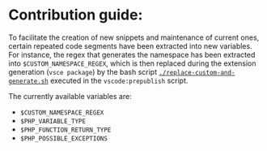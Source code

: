 # Contribution guide:

To facilitate the creation of new snippets and maintenance of current ones, certain repeated code segments have been extracted into new variables. For instance, the regex that generates the namespace has been extracted into `$CUSTOM_NAMESPACE_REGEX`, which is then replaced during the extension generation (`vsce package`) by the bash script [`./replace-custom-and-generate.sh`](./replace-custom-and-generate.sh) executed in the `vscode:prepublish` script.

The currently available variables are:
  - `$CUSTOM_NAMESPACE_REGEX`
  - `$PHP_VARIABLE_TYPE`
  - `$PHP_FUNCTION_RETURN_TYPE`
  - `$PHP_POSSIBLE_EXCEPTIONS`
